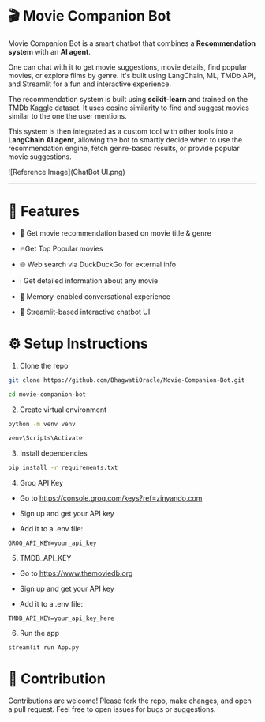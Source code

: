 # 🎬 Movie Companion Bot

Movie Companion Bot is a smart  chatbot that combines a **Recommendation system** with an **AI agent**.

One can chat with it to get movie suggestions, movie details, find popular movies, or explore films by genre. It's built using LangChain, ML, TMDb API, and Streamlit for a fun and interactive experience.

The recommendation system is built using **scikit-learn** and trained on the TMDb Kaggle dataset. It uses cosine similarity to find and suggest movies similar to the one the user mentions.

This system is then integrated as a custom tool with other tools into a **LangChain AI agent**, allowing the bot to smartly decide when to use the recommendation engine, fetch genre-based results, or provide popular movie suggestions. 


![Reference Image](ChatBot UI.png)

___

# 🚀 Features


* 🎥 Get movie recommendation based on movie title & genre

* 🔥Get Top Popular movies

* 🌐 Web search via DuckDuckGo for external info

* ℹ️ Get detailed information about any movie

* 🧠 Memory-enabled conversational experience

* 💬 Streamlit-based interactive chatbot UI

# ⚙️ Setup Instructions

1. Clone the repo

```bash 
git clone https://github.com/BhagwatiOracle/Movie-Companion-Bot.git

cd movie-companion-bot

```
2. Create virtual environment
```bash
python -m venv venv

venv\Scripts\Activate
```
3. Install dependencies

```bash
pip install -r requirements.txt
```

4. Groq API Key

* Go to https://console.groq.com/keys?ref=zinyando.com

* Sign up and get your API key

* Add it to a .env file:
```env
GROQ_API_KEY=your_api_key
```

5. TMDB_API_KEY

* Go to https://www.themoviedb.org

* Sign up and get your API key

* Add it to a .env file:

```
TMDB_API_KEY=your_api_key_here
```

6. Run the app
```
streamlit run App.py
```

# 🤝 Contribution
Contributions are welcome! Please fork the repo, make changes, and open a pull request. Feel free to open issues for bugs or suggestions.